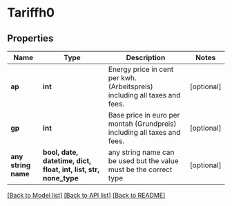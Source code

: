 # Tariffh0


## Properties
Name | Type | Description | Notes
------------ | ------------- | ------------- | -------------
**ap** | **int** | Energy price in cent per kwh. (Arbeitspreis) including all taxes and fees. | [optional] 
**gp** | **int** | Base price in euro per montah (Grundpreis) including all taxes and fees. | [optional] 
**any string name** | **bool, date, datetime, dict, float, int, list, str, none_type** | any string name can be used but the value must be the correct type | [optional]

[[Back to Model list]](../README.md#documentation-for-models) [[Back to API list]](../README.md#documentation-for-api-endpoints) [[Back to README]](../README.md)


